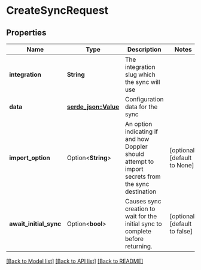 # CreateSyncRequest

## Properties

Name | Type | Description | Notes
------------ | ------------- | ------------- | -------------
**integration** | **String** | The integration slug which the sync will use | 
**data** | [**serde_json::Value**](.md) | Configuration data for the sync | 
**import_option** | Option<**String**> | An option indicating if and how Doppler should attempt to import secrets from the sync destination | [optional][default to None]
**await_initial_sync** | Option<**bool**> | Causes sync creation to wait for the initial sync to complete before returning. | [optional][default to false]

[[Back to Model list]](../README.md#documentation-for-models) [[Back to API list]](../README.md#documentation-for-api-endpoints) [[Back to README]](../README.md)


